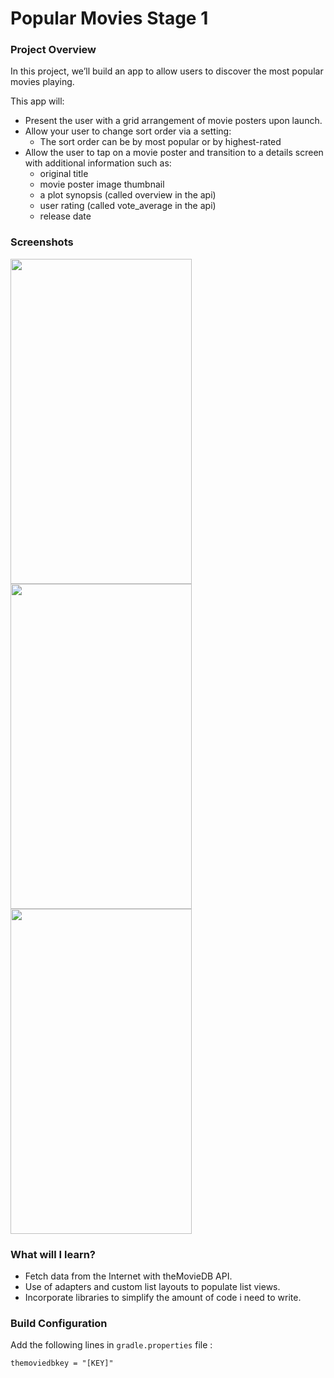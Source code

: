 Popular Movies Stage 1
====

### Project Overview
In this project, we’ll build an app to allow users to discover the most popular movies playing.

This app will:

* Present the user with a grid arrangement of movie posters upon launch.
* Allow your user to change sort order via a setting:
  * The sort order can be by most popular or by highest-rated
* Allow the user to tap on a movie poster and transition to a details screen with additional information such as:
  * original title
  * movie poster image thumbnail
  * a plot synopsis (called overview in the api)
  * user rating (called vote_average in the api)
  * release date
  
### Screenshots
<img src="https://cloud.githubusercontent.com/assets/20086830/24325661/a15dfd4a-11c3-11e7-8988-fbf279797417.png" height=520 width =290/> <img src="https://cloud.githubusercontent.com/assets/20086830/24325668/c4c9de2a-11c3-11e7-9a10-4be85aceefb6.png" height=520 width =290/> <img src="https://cloud.githubusercontent.com/assets/20086830/24325679/f8413122-11c3-11e7-9fdd-5c3d78308984.png" height=520 width =290/>

### What will I learn?
* Fetch data from the Internet with theMovieDB API.
* Use of adapters and custom list layouts to populate list views.
* Incorporate libraries to simplify the amount of code i need to write.

### Build Configuration
Add the following lines in `gradle.properties` file :

    themoviedbkey = "[KEY]"
